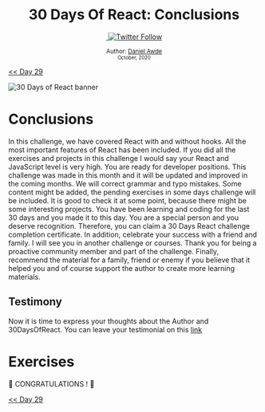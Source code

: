<div align="center">
  <h1> 30 Days Of React: Conclusions</h1>
  <a class="header-badge" target="_blank" href="https://www.linkedin.com/in/DanielAwde9/">
  <img src=""badge/style--5eba00.svg?label=LinkedIn&logo=linkedin&style=social">
  </a>
  <a class="header-badge" target="_blank" href="https://twitter.com/DanielAwde9">
  <img alt="Twitter Follow" src="https://img.shields.io/twitter/follow/DanielAwde9?style=social">
  </a>

<sub>Author:
<a href="https://www.linkedin.com/in/DanielAwde9/" target="_blank">Daniel Awde</a><br>
<small> October, 2020</small>
</sub>

</div>

[<< Day 29](../29_explore/29_explore.md)

![30 Days of React banner](../images/30_days_of_react_banner_day_30.jpg)

# Conclusions

In this challenge, we have covered React with and without hooks. All the most important features of React has been included. If you did all the exercises and projects in this challenge I would say your React and JavaScript level is very high. You are ready for developer positions. This challenge was made in this month and it will be updated and improved in the coming months. We will correct grammar and typo mistakes. Some content might be added, the pending exercises in some days challenge will be included. It is good to check it at some point, because there might be some interesting projects.
You have been learning and coding for the last 30 days and you made it to this day. You are a special person and you deserve recognition. Therefore, you can claim a 30 Days React challenge completion certificate. In addition, celebrate your success with a friend and family. I will see you in another challenge or courses. Thank you for being a proactive community member and part of the challenge. Finally, recommend the material for a family, friend or enemy if you believe that it helped you and of course support the author to create more learning materials.

## Testimony

Now it is time to express your thoughts about the Author and 30DaysOfReact. You can leave your testimonial on this [link](https://testimonial-vdzd.onrender.com)

# Exercises

🎉 CONGRATULATIONS ! 🎉

[<< Day 29](../29_explore/29_explore.md)
